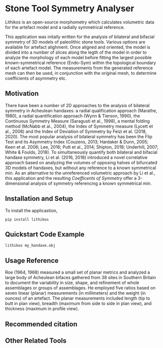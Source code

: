 # Stone Tool Symmetry Analyser

Lithikos is an open-source morphometry which calculates volumetric data for the artefact model and a radially symmetrical reference.

This application was initally written for the analysis of bilateral and bifacial symmetry of 3D models of paleolithic stone tools.
Various options are available for artefact alighment. Once aligned and oriented, the model is divided into a number of slices along the legth of the model in order to analyze the morphology of each model before fitting the largest possible known-symmetrical reference (Endo-Sym) within the topological boundary of each artefact model.
The measurements from the generated reference mesh can then be used, in conjunction with the original mesh, to determine coefficients of asymmetry etc.


## Motivation

There have been a number of 2D approaches to the analysis of bilateral symmetry in Acheulean handaxes: a radial qualification approach (Marathe, 1980), a radial quantification approach (Wynn & Tierson, 1990), the Continuous Symmetry Measure (Saragusti et al., 1998), a mental folding method (McNabb et al., 2004), the Index of Symmetry measure (Lycett et al., 2008) and the Index of Deviation of Symmetry by Feizi et al. (2018, 2020). The most popular analysis of bilateral symmetry has been the Flip Test and its Asymmetry Index (Couzens, 2013; Hardaker & Dunn, 2005; Keen et al. 2006; Lee, 2016; Putt et al., 2014; Shipton, 2018; Underhill, 2007; White & Foulds, 2018). To simultaneously quantify both bilateral and bifacial handaxe symmetry, Li et al. (2016, 2018) introduced a novel correlative approach based on analyzing the volumes of opposing halves of bifurcated 3D models of handaxes, but without any reference to a known symmetrical min. As an alternative to the unreferenced volumetric approach by Li et al., this application and the resulting *Coefficents of Symmetry* offer a 3-dimensional analysis of symmetry referencing a known symmetrical min.

## Installation and Setup

To install the applicastion,

```
pip install lithikos
```

## Quickstart Code Example
```
lithikos my_handaxe.obj
```
## Usage Reference

Roe (1964, 1968) measured a small set of planar metrics and analyzed a large body of Acheulean bifaces gathered from 38 sites in Southern Britain to document the variability in size, shape, and refinement of whole assemblages or groups of assemblages. He employed five ratios based on seven linear (planar) measurements (in millimeters) and the weight (in ounces) of an artefact. The planar measurements included length (tip to butt in plan view), breadth (maximum from side to side in plan view), and thickness (maximum in profile view).

## Recommended citation

## Other Related Tools
